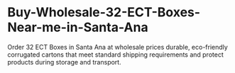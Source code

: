 # Buy-Wholesale-32-ECT-Boxes-Near-me-in-Santa-Ana
Order 32 ECT Boxes in Santa Ana at wholesale prices durable, eco-friendly corrugated cartons that meet standard shipping requirements and protect products during storage and transport.
